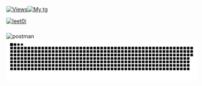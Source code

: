 [![Views](https://komarev.com/ghpvc/?username=snipear&label=Profile%20views&color=202055&style=for-the-badge)](https://github.com/snipear)[![My tg](https://img.shields.io/badge/-MyTG-090909?style=for-the-badge&logo=telegram)](https://t.me/rancked)<p align="left"> <a href="https://twitter.com/leet0i" target="blank"><img src="https://img.shields.io/twitter/follow/leet0i?logo=twitter&style=for-the-badge" alt="leet0i" /></a> </p> <h3 align="right"></h3>
<p align="center"> <p align="left">  <img src="https://www.vectorlogo.zone/logos/getpostman/getpostman-icon.svg" alt="postman" width="40" height="40"/> </a> 
 <img width="1000" src="github-snake.svg" alt="snake"/>
</p>
